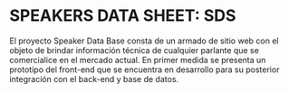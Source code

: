 # SPEAKERS DATA SHEET: SDS

  El proyecto Speaker Data Base consta de un armado de sitio web con el objeto de brindar información técnica de cualquier parlante que se comercialice en el mercado actual. En primer medida se presenta un prototipo del front-end que se encuentra en desarrollo para su posterior integración con el back-end y base de datos. 
